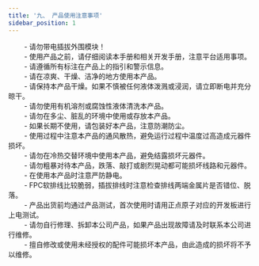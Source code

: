 ```yaml
---
title: '九、 产品使用注意事项'
sidebar_position: 1
---
```


&emsp;&emsp; - 请勿带电插拔外围模块！ <br />
&emsp;&emsp; - 使用产品之前，请仔细阅读本手册和相关开发手册，注意平台适用事项。 <br />
&emsp;&emsp; - 请遵循所有标注在产品上的指引和警示信息。 <br />
&emsp;&emsp; - 请在凉爽、干燥、洁净的地方使用本产品。 <br />
&emsp;&emsp; - 请保持本产品干燥。如果不慎被任何液体泼溅或浸润，请立即断电并充分晾干。 <br />
&emsp;&emsp; - 请勿使用有机溶剂或腐蚀性液体清洗本产品。 <br />
&emsp;&emsp; - 请勿在多尘、脏乱的环境中使用或存放本产品。 <br />
&emsp;&emsp; - 如果长期不使用，请包装好本产品，注意防潮防尘。 <br />
&emsp;&emsp; - 使用过程中注意本产品的通风散热，避免运行过程中温度过高造成元器件损坏。 <br />
&emsp;&emsp; - 请勿在冷热交替环境中使用本产品，避免结露损坏元器件。 <br />
&emsp;&emsp; - 请勿粗暴对待本产品，跌落、敲打或剧烈晃动都可能损坏线路和元器件。 <br />
&emsp;&emsp; - 在使用本产品时注意严防静电。 <br />
&emsp;&emsp; - FPC软排线比较脆弱，插拔排线时注意检查排线两端金属片是否错位、脱落。 <br />
&emsp;&emsp; - 产品出货前均通过产品测试，首次使用时请用正点原子对应的开发板进行上电测试。 <br />
&emsp;&emsp; - 请勿自行修理、拆卸本公司产品，如果产品出现故障请及时联系本公司进行维修。 <br />
&emsp;&emsp; - 擅自修改或使用未经授权的配件可能损坏本产品，由此造成的损坏将不予以维修。






